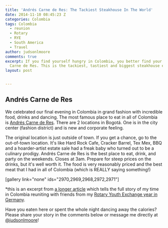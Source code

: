 ```yaml
---
title: 'Andrés Carne de Res: The Tackiest Steakhouse In The World'
date: 2014-11-10 08:45:23 Z
categories: Colombia
tags: Colombia
  - reunion
  - Rotary
  - RYE
  - South America
  - Travel
author: judsonlmoore
comments: true
excerpt: If you find yourself hungry in Colombia, you better find your way to Andrés
  Carne de Res. This is the tackiest, tastiest and biggest steakhouse ever!
layout: post


---
```


## Andrés Carne de Res

We celebrated our final evening in Colombia in grand fashion with incredible food, drinks and dancing. The most famous place to eat in all of Colombia is [Andrés Carne de Res](http://www.andrescarnederes.com/). There are 2 locations in Bogotá. One is in the city center (fashion district) and is new and corporate feeling.

The original location is just outside of town. If you get a chance, go to the out-of-town location. It's like Hard Rock Cafe, Cracker Barrel, Tex Mex, BBQ and a hoarder-artist estate sale had a freak baby who turned out to be a culinary prodigy. Andrés Carne de Res is the best place to eat, drink, and party on the weekends. Closes at 3am. Prepare for steep prices on the drinks, but it's well worth it. The food is very reasonably priced and the best meat that I had in all of Colombia (which is REALLY saying something!)

[gallery link="none" ids="2970,2969,2968,2972,2971"]

\*this is an excerpt from [a longer article](https://www.judsonlmoore.com/colombia-new-germany/) which tells the full story of my time in Colombia reuniting with friends from my [Rotary Youth Exchange year in Germany](https://www.judsonlmoore.com/location/germany/).

Have you eaten here or spent the whole night dancing away the calories? Please share your story in the comments below or message me directly at [@judsonlmoore](http://twitter.com/judsonlmoore)!
